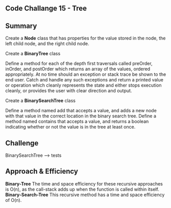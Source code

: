 ## Code Challange 15 - Tree 

## Summary
Create a **Node** class that has properties for the value stored in the node, the left child node, and the right child node.

Create a **BinaryTree** class

Define a method for each of the depth first traversals called preOrder, inOrder, and postOrder which returns an array of the values, ordered appropriately.
At no time should an exception or stack trace be shown to the end user. Catch and handle any such exceptions and return a printed value or operation which cleanly represents the state and either stops execution cleanly, or provides the user with clear direction and output.

Create a **BinarySearchTree**  class

Define a method named add that accepts a value, and adds a new node with that value in the correct location in the binary search tree.
Define a method named contains that accepts a value, and returns a boolean indicating whether or not the value is in the tree at least once.

## Challenge
BinarySearchTree --> tests

## Approach & Efficiency
**Binary-Tree**
The time and space efficiency for these recursive approaches is O(n), as the call-stack adds up when the function is called within itself.
**Binary-Search-Tree**
This recursive method has a time and space efficiency of O(n).
